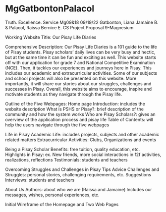 # MgGatbontonPalacol
Truth. Excellence. Service
Mg09&18										09/19/22
Gatbonton, Liana Jamaine B. & Palacol, Raissa Bernice E.			CS Project Proposal
9-Magnesium


Working Website Title: Our Pisay Life Diaries

Comprehensive Description:
Our Pisay Life Diaries is a 101 guide to the life of Pisay students. Pisay scholars’ daily lives can be very busy and hectic, but at the same time it can be fun and exciting as well. This website starts off with our application for grade 7 and National Competitive Examination (NCE). Then, it tackles our experiences and journeys here in Pisay. This includes our academic and extracurricular activities. Some of our subjects and school projects will also be presented on this website. More importantly, it will share our stories about our struggles, challenges and successes in Pisay. Overall, this website aims to encourage, inspire and motivate students as they navigate through the Pisay life. 

Outline of the Five Webpages:
Home page
Introduction: includes the website description
What is PSHS or Pisay?: brief description of the community and how the system works
Who are Pisay Scholars?: gives an overview of the application process and pisay life
Table of Contents: will help the users navigate through the five webpages

Life in Pisay
Academic Life: includes projects, subjects and other academic related matters
Extracurricular Activities: Clubs, Organizations and events

Being a Pisay Scholar
Benefits: free tuition, quality education, etc.
Highlights in Pisay: ex. New friends, more social interactions in f2f activities, realizations, reflections
Testimonials: students and teachers

Overcoming Struggles and Challenges in Pisay
Tips
Advice
Challenges and Struggles: personal stories, challenging requirements, etc.
Suggestions
Interviews: students and teachers

About Us
Authors: about who we are (Raissa and Jamaine)
Includes our messages, wishes, personal experiences, etc.


Initial Wireframe of the Homepage and Two Web Pages
